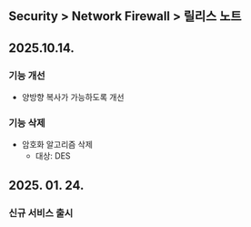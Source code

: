 ## Security > Network Firewall > 릴리스 노트

## 2025.10.14.

### 기능 개선

* 양방향 복사가 가능하도록 개선

### 기능 삭제

* 암호화 알고리즘 삭제
    * 대상: DES

## 2025. 01. 24.

### 신규 서비스 출시